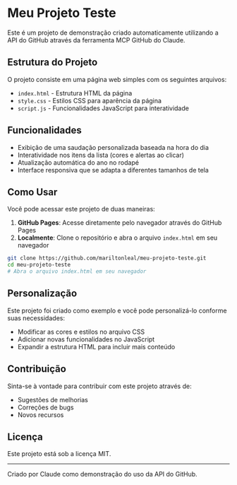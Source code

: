 # Meu Projeto Teste

Este é um projeto de demonstração criado automaticamente utilizando a API do GitHub através da ferramenta MCP GitHub do Claude.

## Estrutura do Projeto

O projeto consiste em uma página web simples com os seguintes arquivos:

- `index.html` - Estrutura HTML da página
- `style.css` - Estilos CSS para aparência da página
- `script.js` - Funcionalidades JavaScript para interatividade

## Funcionalidades

- Exibição de uma saudação personalizada baseada na hora do dia
- Interatividade nos itens da lista (cores e alertas ao clicar)
- Atualização automática do ano no rodapé
- Interface responsiva que se adapta a diferentes tamanhos de tela

## Como Usar

Você pode acessar este projeto de duas maneiras:

1. **GitHub Pages**: Acesse diretamente pelo navegador através do GitHub Pages
2. **Localmente**: Clone o repositório e abra o arquivo `index.html` em seu navegador

```bash
git clone https://github.com/mariltonleal/meu-projeto-teste.git
cd meu-projeto-teste
# Abra o arquivo index.html em seu navegador
```

## Personalização

Este projeto foi criado como exemplo e você pode personalizá-lo conforme suas necessidades:

- Modificar as cores e estilos no arquivo CSS
- Adicionar novas funcionalidades no JavaScript
- Expandir a estrutura HTML para incluir mais conteúdo

## Contribuição

Sinta-se à vontade para contribuir com este projeto através de:

- Sugestões de melhorias
- Correções de bugs
- Novos recursos

## Licença

Este projeto está sob a licença MIT.

---

Criado por Claude como demonstração do uso da API do GitHub.